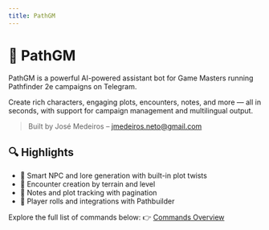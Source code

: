 ```yaml
---
title: PathGM
---
```


# 🧙 PathGM

PathGM is a powerful AI-powered assistant bot for Game Masters running Pathfinder 2e campaigns on Telegram.

Create rich characters, engaging plots, encounters, notes, and more — all in seconds, with support for campaign management and multilingual output.

> Built by José Medeiros – jmedeiros.neto@gmail.com

## 🔍 Highlights

- 🧠 Smart NPC and lore generation with built-in plot twists
- 📖 Encounter creation by terrain and level
- 📝 Notes and plot tracking with pagination
- 🎲 Player rolls and integrations with Pathbuilder

Explore the full list of commands below:
👉 [Commands Overview](comandos.md)

